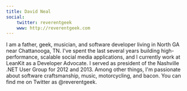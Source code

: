 ```yaml
---
title: David Neal
social: 
    twitter: reverentgeek
    www: http://reverentgeek.com
---
```

I am a father, geek, musician, and software developer living in North GA near Chattanooga, TN. I've spent the last several years building high-performance, scalable social media applications, and I currently work at LeanKit as a Developer Advocate. I served as president of the Nashville .NET User Group for 2012 and 2013. Among other things, I'm passionate about software craftsmanship, music, motorcycling, and bacon. You can find me on Twitter as @reverentgeek.
<!--more-->
<!--excerpt-->

